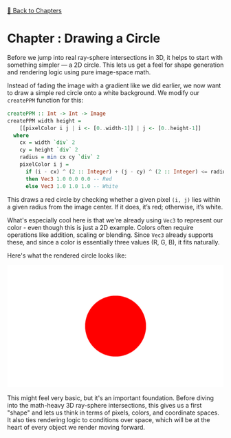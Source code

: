 [🔗 Back to Chapters](/README.md#-chapters)

# Chapter : Drawing a Circle

Before we jump into real ray-sphere intersections in 3D, it helps to start with something simpler — a 2D circle. This lets us get a feel for shape generation and rendering logic using pure image-space math.

Instead of fading the image with a gradient like we did earlier, we now want to draw a simple red circle onto a white background. We modify our `createPPM` function for this:

```haskell
createPPM :: Int -> Int -> Image
createPPM width height =
    [[pixelColor i j | i <- [0..width-1]] | j <- [0..height-1]]
  where
    cx = width `div` 2
    cy = height `div` 2
    radius = min cx cy `div` 2
    pixelColor i j =
      if (i - cx) ^ (2 :: Integer) + (j - cy) ^ (2 :: Integer) <= radius ^ (2 :: Integer)
      then Vec3 1.0 0.0 0.0 -- Red
      else Vec3 1.0 1.0 1.0 -- White
```

This draws a red circle by checking whether a given pixel `(i, j)` lies within a given radius from the image center. If it does, it’s red; otherwise, it’s white.

What's especially cool here is that we're already using `Vec3` to represent our color - even though this is just a 2D example. Colors often require operations like addition, scaling or blending. Since `Vec3` already supports these, and since a color is essentially three values (R, G, B), it fits naturally.

Here's what the rendered circle looks like:

![Red Circle on White Background](./media/04/red_circle.png)

This might feel very basic, but it's an important foundation. Before diving into the math-heavy 3D ray-sphere intersections, this gives us a first "shape" and lets us think in terms of pixels, colors, and coordinate spaces. It also ties rendering logic to conditions over space, which will be at the heart of every object we render moving forward.
